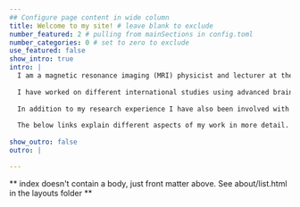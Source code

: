 ```yaml
---
## Configure page content in wide column
title: Welcome to my site! # leave blank to exclude
number_featured: 2 # pulling from mainSections in config.toml
number_categories: 0 # set to zero to exclude
use_featured: false
show_intro: true
intro: |
  I am a magnetic resonance imaging (MRI) physicist and lecturer at the University of Edinburgh. Most of my research focuses on measuring how well blood vessels are working using MRI. I have worked at the University of Edinburgh since 2016, before which I completed my PhD at the University of Aberdeen (2012-2016) working on brain imaging, and degrees in applied and pure mathematics (Heriot-Watt University and University of Glasgow).
  
  I have worked on different international studies using advanced brain imaging and image analysis techniques to understand how damage to the brain causes more severe disease. I was heavily involved with the H2020 funded SVDs\@Target project as well as a Leducq Transatlantic Network on perivascular spaces. 
  
  In addition to my research experience I have also been involved with teaching through Edinburgh Imaging Academy. I currently supervise two PhD students (Keelin Ridge and Grant Kirkwood, as first and secondary supervisor respectively). I have also supervised several student projects at Masters and Honours level.
  
  The below links explain different aspects of my work in more detail.
  
show_outro: false
outro: |

---
```


** index doesn't contain a body, just front matter above.
See about/list.html in the layouts folder **
